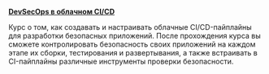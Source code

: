 [**DevSecOps в облачном CI/CD**](/training/devsecops)

Курс о том, как создавать и настраивать облачные CI/CD-пайплайны для разработки безопасных приложений. После прохождения курса вы сможете контролировать безопасность своих приложений на каждом этапе их сборки, тестирования и развертывания, а также встраивать в CI-пайплайны различные инструменты проверки безопасности.